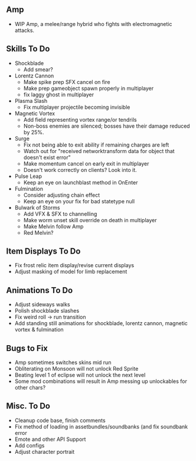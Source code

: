   ## Amp
- WIP Amp, a melee/range hybrid who fights with electromagnetic attacks.
## Skills To Do
- Shockblade
  - Add smear?
- Lorentz Cannon
  - Make spike prep SFX cancel on fire
  - Make prep gameobject spawn properly in multiplayer
  - fix laggy ghost in multiplayer
- Plasma Slash
  - Fix multiplayer projectile becoming invisible
- Magnetic Vortex
  - Add field representing vortex range/or tendrils
  - Non-boss enemies are silenced; bosses have their damage reduced by 25%.
- Surge
  - Fix not being able to exit ability if remaining charges are left
  - Watch out for "received networktransform data for object that doesn't exist error"
  - Make momentum cancel on early exit in multiplayer
  - Doesn't work correctly on clients? Look into it.
- Pulse Leap
  - Keep an eye on launchblast method in OnEnter
- Fulmination
  - Consider adjusting chain effect
  - Keep an eye on your fix for bad statetype null
- Bulwark of Storms
  - Add VFX & SFX to channelling
  - Make worm unset skill override on death in multiplayer
  - Make Melvin follow Amp
  - Red Melvin?

## Item Displays To Do
- Fix frost relic item display/revise current displays
- Adjust masking of model for limb replacement

## Animations To Do
- Adjust sideways walks
- Polish shockblade slashes
- Fix weird roll -> run transition
- Add standing still animations for shockblade, lorentz cannon, magnetic vortex & fulmination

## Bugs to Fix
- Amp sometimes switches skins mid run
- Obliterating on Monsoon will not unlock Red Sprite
- Beating level 1 of eclipse will not unlock the next level
- Some mod combinations will result in Amp messing up unlockables for other chars?

## Misc. To Do
- Cleanup code base, finish comments
- Fix method of loading in assetbundles/soundbanks (and fix soundbank error
- Emote and other API Support
- Add configs
- Adjust character portrait
